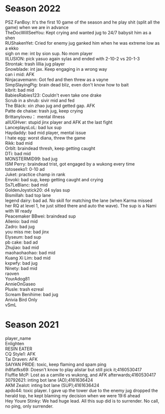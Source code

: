 # Season 2022
PSZ FanBoy: It's the first 10 game of the season and he play shit (split all the game) when we are in advance<br>
TheDocWillSeeYou: Kept crying and wanted jug to 24/7 babysit him as a shen<br>
RUShakenYet: Cried for enemy jug ganked him when he was extreme low as a ekko<br>
sigh on me: int by sion sup. No mom player<br>
IILUSION: pick yasuo again sylas and ended with 2-10-2 vs 20-1-3<br>
Strontak: trash lillia jug player<br>
Snowblade: int jax. Keep engaging in a wrong way<br>
can i mid: AFK<br>
Ninjacavemann: Got fed and then threw as a vayne<br>
SimpSlayingPig: brain dead bliz, even don't know how to bait<br>
kibrit: bad mid<br>
BabiesRabies123: Couldn't even take one drake<br>
Scrub in a shrub: sivir mid and fed<br>
The Bláck: xin zhao jug and getted gap. AFK<br>
Patte de chaise: trash jug, keep crying<br>
Brittanyloveu： mental illness <br>
allUGHver: stupid jinx player and AFK at the last fight<br>
LanceplaysLoL: bad lux sup<br>
Haydaddy: bad mid player, mental issue<br>
I hate egg: worst diana, threw the game<br>
Rikk: bad mid<br>
Orbît: braindead thresh, keep getting caught<br>
DTi: bad mid<br>
MONSTERMID99: bad jug<br>
ISM Perry: braindead trist, got engaged by a wukong every time<br>
totoseeko1: 0-10 ad<br>
Juket: practice champ in rank <br>
Envoki: bad sup, keep getting caught and crying<br>
Ss7LeBlanc: bad mid<br>
GoldenJoystick20: d4 sylas sup<br>
Bismillah: bad top lane<br>
Iegend dairy: bad ad. No skill for matching the lane (when Karma missed her RQ at level 1, he just sitted there and auto the wave). The sup is a Nami with W ready<br>
Peacemaker BBwei: braindead sup<br>
Allenio: bad mid<br>
Zadro: bad jug<br>
you miss me: bad jinx<br>
Elyseum: bad sup<br>
pb cake: bad ad <br>
Zhujiao: bad mid <br>
maohaohaohao: bad mid<br>
Kuang Xi Lim: bad mid<br>
kxpwfy: bad jug<br>
Ninety: bad mid<br>
raoven<br>
YourAdog81<br>
AnnieOnGaseo<br>
Plusle: trash ezreal<br>
Scream Benihime: bad jug<br>
Anivia Bird Only<br>
vSmL<br>

# Season 2021
player_name<br>
EnIighten<br>
RESIN EATER<br>
CQ Style1: AFK<br>
Tai Draven: AFK<br>
SAIYAN PRIDE: toxic, keep flaming and spam ping<br>
ih8fatfks69: Doesn't know to play alistar but still pick it;4160530417<br>
Fluffie McP: Lost as a camille vs wukong, and AFK afterwards;4160530417<br>
30792621: inting bot lane (AD);4161636424<br>
AKM Zealot: inting bot lane (SUP);4161636424<br>
apdo44: toxic player. I gave up the tower due to the enemy jug dropped the herald top, he kept blaming my decision when we were 19:6 ahead<br>
Hey Youre Stinky: We had huge lead. All this sup did is to surrender. No call, no ping, only surrender.<br>

